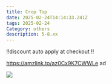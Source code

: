 ```yaml
---
title: Crop Top
date: 2025-02-24T14:14:33.241Z
tags: 2025-02-24
Category: others
description: 5-8.xx
---
```

‼️discount auto apply at checkout ‼️ 

https://amzlink.to/az0Cx9K7CWWLe  ad

![](https://m.media-amazon.com/images/I/71OGv2yt7tL._AC_SX679_.jpg)

<!--EndFragment-->